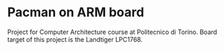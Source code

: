 # Pacman on ARM board
Project for Computer Architecture course at Politecnico di Torino.
Board target of this project is the Landtiger LPC1768.
